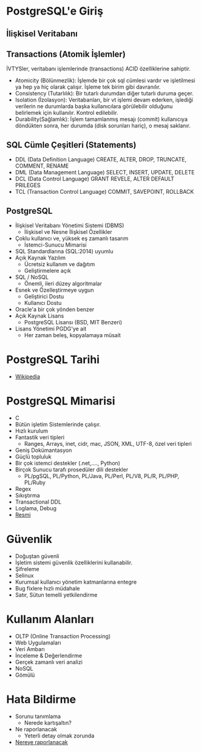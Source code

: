 # PostgreSQL'e Giriş


## İlişkisel Veritabanı

## Transactions (Atomik İşlemler)

İVTYSler, veritabanı işlemlerinde (transactions) ACID özelliklerine sahiptir.

* Atomicity (Bölünmezlik): İşlemde bir çok sql cümlesi vardır ve işletilmesi ya hep ya hiç olarak çalışır. İşleme tek birim gibi davranılır.
* Consistency (Tutarlılık): Bir tutarlı durumdan diğer tutarlı duruma geçer.
* Isolation (İzolasyon): Veritabanları, bir vt işlemi devam ederken, işlediği verilerin ne durumlarda başka kullanıcılara görülebilir olduğunu belirlemek için kullanılır. Kontrol edilebilir.
* Durability(Sağlamlık): İşlem tamamlanmış mesajı (commit) kullanıcıya döndükten sonra, her durumda (disk sorunları hariç), o mesaj saklanır.

## SQL Cümle Çeşitleri (Statements)
* DDL (Data Definition Language)
  CREATE, ALTER, DROP, TRUNCATE, COMMENT, RENAME
* DML (Data Management Language)
  SELECT, INSERT, UPDATE, DELETE
* DCL (Data Control Language)
  GRANT REVELE, ALTER DEFAULT PRILEGES
* TCL (Transaction Control Language)
  COMMIT, SAVEPOINT, ROLLBACK

## PostgreSQL

* İlişkisel Veritabanı Yönetimi Sistemi (DBMS)
  * İlişkisel ve Nesne İlişkisel Özellikler
* Çoklu kullanıcı ve, yüksek eş zamanlı tasarım
  * İstemci-Sunucu Mimarisi
* SQL Standardlarına (SQL:2014) uyumlu
* Açık Kaynak Yazılım
  * Ücretsiz kullanım ve dağıtım
  * Geliştirmelere açık
* SQL / NoSQL
  * Önemli, ileri düzey algoritmalar
* Esnek ve Özelleştirmeye uygun
  * Geliştirici Dostu
  * Kullanıcı Dostu
* Oracle'a bir çok yönden benzer
* Açık Kaynak Lisans
  * PostgreSQL Lisansı (BSD, MIT Benzeri)
* Lisans Yönetimi PGDG'ye ait
  * Her zaman beleş, kopyalamaya müsait

# PostgreSQL Tarihi 

- [Wikipedia](https://en.wikipedia.org/wiki/PostgreSQL)

# PostgreSQL Mimarisi
  * C
  * Bütün işletim Sistemlerinde çalışır.
  * Hızlı kurulum
  * Fantastik veri tipleri
    * Ranges, Arrays, inet, cidr, mac, JSON, XML, UTF-8, özel veri tipleri
  * Geniş Dokümantasyon
  * Güçlü topluluk
  * Bir çok istemci destekler (.net,...., Python)
  * Birçok Sunucu tarafı prosedüler dili destekler
    * PL/pgSQL, PL/Python, PL/Java, PL/Perl, PL/V8, PL/R, PL/PHP, PL/Ruby
  * Regex
  * Sıkıştırma
  * Transactional DDL
  * Loglama, Debug
  * [Resmi](https://www.postgresql.org/docs/current/intro-whatis.html)

# Güvenlik
  * Doğuştan güvenli
  * İşletim sistemi güvenlik özelliklerini kullanabilir.
  * Şifreleme
  * Selinux
  * Kurumsal kullanıcı yönetim katmanlarına entegre
  * Bug fixlere hızlı müdahale
  * Satır, Sütun temelli yetkilendirme

# Kullanım Alanları
  * OLTP (Online Transaction Processing)
  * Web Uygulamaları
  * Veri Ambarı
  * İnceleme & Değerlendirme
  * Gerçek zamanlı veri analizi
  * NoSQL
  * Gömülü

# Hata Bildirme 
  * Sorunu tanımlama
    * Nerede kartışaltın?
  * Ne raporlanacak
    * Yeterli detay olmak zorunda
  * [Nereye raporlanacak](https://www.postgresql.org/docs/current/bug-reporting.html#id-1.3.8.7)
